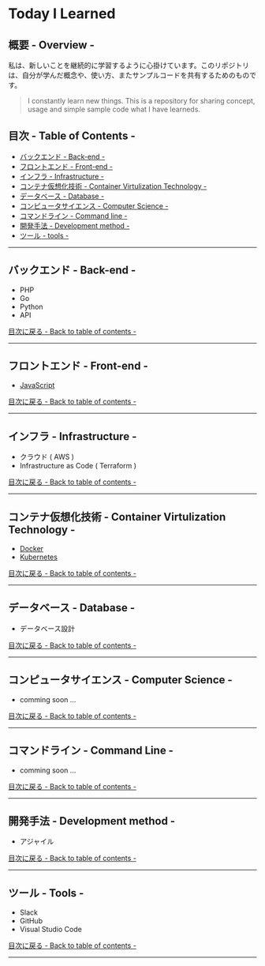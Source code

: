 # Today I Learned

## 概要 - Overview - 

私は、新しいことを継続的に学習するように心掛けています。このリポジトリ は、自分が学んだ概念や、使い方、またサンプルコードを共有するためのものです。

> I constantly learn new things. This is a repository for sharing concept, usage and simple sample code what I have learneds.

## 目次 - Table of Contents -

- [バックエンド - Back-end -](#バックエンド---Back-end--)
- [フロントエンド - Front-end -](#フロントエンド---Front-end--)
- [インフラ - Infrastructure -](#インフラ---Infrastructure--)
- [コンテナ仮想化技術 - Container Virtulization Technology -](#コンテナ仮想化技術---Container-Virtulization-Technology--)
- [データベース - Database -](#データベース---Database--)
- [コンピュータサイエンス - Computer Science -](#コンピュータサイエンス---Computer-Science--)
- [コマンドライン - Command line -](#コマンドライン---Command-Line--)
- [開発手法 - Development method -](#開発手法---Development-method--)
- [ツール - tools -](#ツール---tools--)

<hr/>

## バックエンド - Back-end -
- PHP
- Go
- Python
- API

[目次に戻る - Back to table of contents -](#目次---Table-of-Contents--)

<hr/>

## フロントエンド - Front-end -
- [JavaScript](https://github.com/yossiee/til/tree/master/Front-end/javascript)

[目次に戻る - Back to table of contents -](#目次---Table-of-Contents--)

<hr/>

## インフラ - Infrastructure -
- クラウド ( AWS )
- Infrastructure as Code ( Terraform )

[目次に戻る - Back to table of contents -](#目次---Table-of-Contents--)

<hr/>

## コンテナ仮想化技術 - Container Virtulization Technology -
- [Docker](https://github.com/yossiee/til/tree/master/Container-Virtulization-Technology/docker)
- [Kubernetes](https://github.com/yossiee/til/tree/master/Container-Virtulization-Technology/kubernetes)

[目次に戻る - Back to table of contents -](#目次---Table-of-Contents--)

<hr/>

## データベース - Database -
- データベース設計

[目次に戻る - Back to table of contents -](#目次---Table-of-Contents--)

<hr/>

## コンピュータサイエンス - Computer Science -
- comming soon ...

[目次に戻る - Back to table of contents -](#目次---Table-of-Contents--)

<hr/>

## コマンドライン - Command Line -
- comming soon ...

[目次に戻る - Back to table of contents -](#目次---Table-of-Contents--)

<hr/>

## 開発手法 - Development method -
- アジャイル

[目次に戻る - Back to table of contents -](#目次---Table-of-Contents--)

<hr/>

## ツール - Tools -
- Slack
- GitHub
- Visual Studio Code

[目次に戻る - Back to table of contents -](#目次---Table-of-Contents--)

<hr/>
